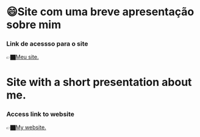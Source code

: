 <h1>😄Site com uma breve apresentação sobre mim</h1>
<h3 style = text-align: center;> Link de acessso para o site </h3>
👉🏿<a href= "https://joao-vitor-090.github.io/Portfolio-Portf-lio/">Meu site.</a>

<h1>Site with a short presentation about me.</h1>
<h3 style = text-align: center;> Access link to website </h3>
👉🏿<a href= "https://joao-vitor-090.github.io/Portfolio-Portf-lio/">My website.</a>
